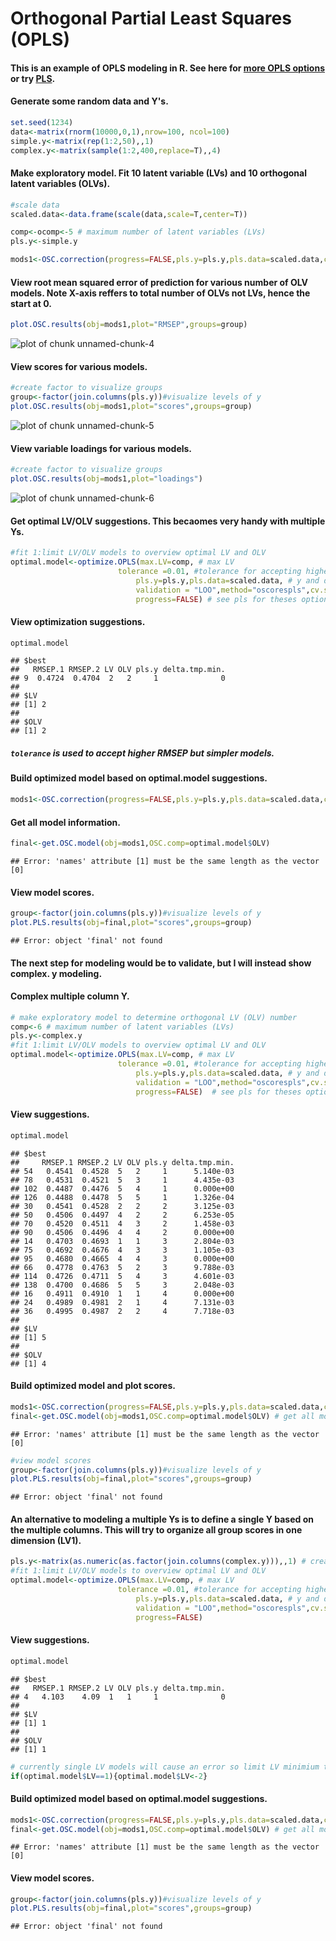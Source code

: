 Orthogonal Partial Least Squares (OPLS) 
========================================================

#### This is an example of OPLS modeling in R. See here for [more OPLS options](https://raw.github.com/dgrapov/devium/master/R/Devium%20PLS%20%20and%20OPLS.r) or try [PLS](http://cran.r-project.org/web/packages/pls/index.html).




#### Generate some random data and Y's.

```r
set.seed(1234)
data<-matrix(rnorm(10000,0,1),nrow=100, ncol=100)
simple.y<-matrix(rep(1:2,50),,1)
complex.y<-matrix(sample(1:2,400,replace=T),,4)
```

#### Make exploratory model. Fit 10 latent variable (LVs) and 10 orthogonal latent variables (OLVs). 

```r
#scale data 
scaled.data<-data.frame(scale(data,scale=T,center=T)) 

comp<-ocomp<-5 # maximum number of latent variables (LVs)
pls.y<-simple.y

mods1<-OSC.correction(progress=FALSE,pls.y=pls.y,pls.data=scaled.data,comp=comp,OSC.comp=ocomp,validation = "LOO",method="oscorespls",cv.scale=T)
```


#### View root mean squared error of prediction for various number of OLV models. Note X-axis reffers to total number of OLVs not LVs, hence the start at 0.

```r
plot.OSC.results(obj=mods1,plot="RMSEP",groups=group)
```

![plot of chunk unnamed-chunk-4](figure/unnamed-chunk-4.png) 

#### View scores for various models.

```r
#create factor to visualize groups
group<-factor(join.columns(pls.y))#visualize levels of y 
plot.OSC.results(obj=mods1,plot="scores",groups=group)
```

![plot of chunk unnamed-chunk-5](figure/unnamed-chunk-5.png) 

#### View variable loadings for various models.

```r
#create factor to visualize groups
plot.OSC.results(obj=mods1,plot="loadings")
```

![plot of chunk unnamed-chunk-6](figure/unnamed-chunk-6.png) 


#### Get optimal LV/OLV suggestions. This becaomes very handy with multiple Ys.

```r
#fit 1:limit LV/OLV models to overview optimal LV and OLV
optimal.model<-optimize.OPLS(max.LV=comp, # max LV
  						tolerance =0.01, #tolerance for accepting higher error models but which are simpler
							pls.y=pls.y,pls.data=scaled.data, # y and data
							validation = "LOO",method="oscorespls",cv.scale=F,# see pls for theses options
							progress=FALSE) # see pls for theses options
```

#### View optimization suggestions.

```r
optimal.model
```

```
## $best
##   RMSEP.1 RMSEP.2 LV OLV pls.y delta.tmp.min.
## 9  0.4724  0.4704  2   2     1              0
## 
## $LV
## [1] 2
## 
## $OLV
## [1] 2
```
##### ```tolerance``` is used to accept higher RMSEP but simpler models.

#### Build optimized model based on optimal.model suggestions.

```r
mods1<-OSC.correction(progress=FALSE,pls.y=pls.y,pls.data=scaled.data,comp=optimal.model$LV,OSC.comp=optimal.model$OLV,validation = "LOO",method="oscorespls",cv.scale=T)
```

#### Get all model information.

```r
final<-get.OSC.model(obj=mods1,OSC.comp=optimal.model$OLV) 
```

```
## Error: 'names' attribute [1] must be the same length as the vector [0]
```


#### View model scores.

```r
group<-factor(join.columns(pls.y))#visualize levels of y 
plot.PLS.results(obj=final,plot="scores",groups=group)
```

```
## Error: object 'final' not found
```

#### The next step for modeling would be to validate, but I will instead show complex. y modeling.

#### Complex multiple column Y.

```r
# make exploratory model to determine orthogonal LV (OLV) number 
comp<-6 # maximum number of latent variables (LVs)
pls.y<-complex.y
#fit 1:limit LV/OLV models to overview optimal LV and OLV
optimal.model<-optimize.OPLS(max.LV=comp, # max LV
  						tolerance =0.01, #tolerance for accepting higher error models but which are simpler
							pls.y=pls.y,pls.data=scaled.data, # y and data
							validation = "LOO",method="oscorespls",cv.scale=F,# see pls for theses options
							progress=FALSE)  # see pls for theses options
```

#### View suggestions.

```r
optimal.model
```

```
## $best
##     RMSEP.1 RMSEP.2 LV OLV pls.y delta.tmp.min.
## 54   0.4541  0.4528  5   2     1      5.140e-03
## 78   0.4531  0.4521  5   3     1      4.435e-03
## 102  0.4487  0.4476  5   4     1      0.000e+00
## 126  0.4488  0.4478  5   5     1      1.326e-04
## 30   0.4541  0.4528  2   2     2      3.125e-03
## 50   0.4506  0.4497  4   2     2      6.253e-05
## 70   0.4520  0.4511  4   3     2      1.458e-03
## 90   0.4506  0.4496  4   4     2      0.000e+00
## 14   0.4703  0.4693  1   1     3      2.804e-03
## 75   0.4692  0.4676  4   3     3      1.105e-03
## 95   0.4680  0.4665  4   4     3      0.000e+00
## 66   0.4778  0.4763  5   2     3      9.788e-03
## 114  0.4726  0.4711  5   4     3      4.601e-03
## 138  0.4700  0.4686  5   5     3      2.048e-03
## 16   0.4911  0.4910  1   1     4      0.000e+00
## 24   0.4989  0.4981  2   1     4      7.131e-03
## 36   0.4995  0.4987  2   2     4      7.718e-03
## 
## $LV
## [1] 5
## 
## $OLV
## [1] 4
```

#### Build optimized model and plot scores.

```r
mods1<-OSC.correction(progress=FALSE,pls.y=pls.y,pls.data=scaled.data,comp=optimal.model$LV,OSC.comp=optimal.model$OLV,validation = "LOO",method="oscorespls",cv.scale=T)
final<-get.OSC.model(obj=mods1,OSC.comp=optimal.model$OLV) # get all model information
```

```
## Error: 'names' attribute [1] must be the same length as the vector [0]
```

```r
#view model scores
group<-factor(join.columns(pls.y))#visualize levels of y 
plot.PLS.results(obj=final,plot="scores",groups=group)
```

```
## Error: object 'final' not found
```

#### An alternative to modeling a multiple Ys is to define a single Y based on the multiple columns. This will try to organize all group scores in one dimension (LV1).

```r
pls.y<-matrix(as.numeric(as.factor(join.columns(complex.y))),,1) # create numeric representation
#fit 1:limit LV/OLV models to overview optimal LV and OLV
optimal.model<-optimize.OPLS(max.LV=comp, # max LV
  						tolerance =0.01, #tolerance for accepting higher error models but which are simpler
							pls.y=pls.y,pls.data=scaled.data, # y and data
							validation = "LOO",method="oscorespls",cv.scale=F,# see pls for theses options
							progress=FALSE) 
```

#### View suggestions.

```r
optimal.model
```

```
## $best
##   RMSEP.1 RMSEP.2 LV OLV pls.y delta.tmp.min.
## 4   4.103    4.09  1   1     1              0
## 
## $LV
## [1] 1
## 
## $OLV
## [1] 1
```

```r
# currently single LV models will cause an error so limit LV minimium to 2
if(optimal.model$LV==1){optimal.model$LV<-2}
```
#### Build optimized model based on optimal.model suggestions.

```r
mods1<-OSC.correction(progress=FALSE,pls.y=pls.y,pls.data=scaled.data,comp=optimal.model$LV,OSC.comp=optimal.model$OLV,validation = "LOO",method="oscorespls",cv.scale=T)
final<-get.OSC.model(obj=mods1,OSC.comp=optimal.model$OLV) # get all model information
```

```
## Error: 'names' attribute [1] must be the same length as the vector [0]
```

#### View model scores.

```r
group<-factor(join.columns(pls.y))#visualize levels of y 
plot.PLS.results(obj=final,plot="scores",groups=group) 
```

```
## Error: object 'final' not found
```

